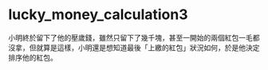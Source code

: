# lucky_money_calculation3
小明終於留下了他的壓歲錢，雖然只留下了幾千塊，甚至一開始的兩個紅包一毛都沒拿，但就算是這樣，小明還是想知道最後「上繳的紅包」狀況如何，於是他決定排序他的紅包。
